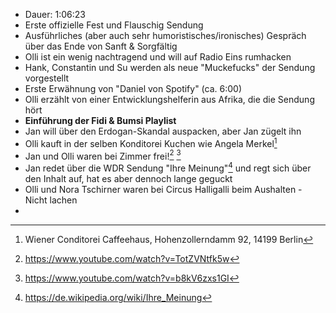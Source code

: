 - Dauer: 1:06:23  
- Erste offizielle Fest und Flauschig Sendung
- Ausführliches (aber auch sehr humoristisches/ironisches) Gespräch über das Ende von Sanft & Sorgfältig
- Olli ist ein wenig nachtragend und will auf Radio Eins rumhacken
- Hank, Constantin und Su werden als neue "Muckefucks" der Sendung vorgestellt
- Erste Erwähnung von "Daniel von Spotify" (ca. 6:00)
- Olli erzählt von einer Entwicklungshelferin aus Afrika, die die Sendung hört  
- **Einführung der Fidi & Bumsi Playlist**
- Jan will über den Erdogan-Skandal auspacken, aber Jan zügelt ihn
- Olli kauft in der selben Konditorei Kuchen wie Angela Merkel[^1]
- Jan und Olli waren bei Zimmer frei![^2] [^3]
- Jan redet über die WDR Sendung "Ihre Meinung"[^4] und regt sich über den Inhalt auf, hat es aber dennoch lange geguckt
- Olli und Nora Tschirner waren bei Circus Halligalli beim Aushalten - Nicht lachen
- 



[^1]: Wiener Conditorei Caffeehaus, Hohenzollerndamm 92, 14199 Berlin
[^2]: https://www.youtube.com/watch?v=TotZVNtfk5w
[^3]: https://www.youtube.com/watch?v=b8kV6zxs1GI
[^4]: https://de.wikipedia.org/wiki/Ihre_Meinung
